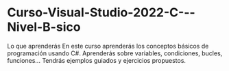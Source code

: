# Curso-Visual-Studio-2022-C---Nivel-B-sico
Lo que aprenderás  En este curso aprenderás los conceptos básicos de programación usando C#.  Aprenderás sobre variables, condiciones, bucles, funciones...  Tendrás ejemplos guiados y ejercicios propuestos.
